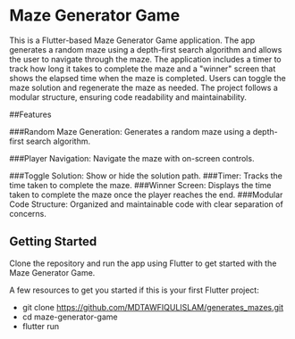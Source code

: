 # Maze Generator Game

This is a Flutter-based Maze Generator Game application. The app generates a random maze using a depth-first search algorithm and allows the user to navigate through the maze. The application includes a timer to track how long it takes to complete the maze and a "winner" screen that shows the elapsed time when the maze is completed. Users can toggle the maze solution and regenerate the maze as needed. The project follows a modular structure, ensuring code readability and maintainability.

##Features

###Random Maze Generation: Generates a random maze using a depth-first search algorithm.

###Player Navigation: Navigate the maze with on-screen controls.

###Toggle Solution: Show or hide the solution path.
###Timer: Tracks the time taken to complete the maze.
###Winner Screen: Displays the time taken to complete the maze once the player reaches the end.
###Modular Code Structure: Organized and maintainable code with clear separation of concerns.

## Getting Started

Clone the repository and run the app using Flutter to get started with the Maze Generator Game.

A few resources to get you started if this is your first Flutter project:

- git clone https://github.com/MDTAWFIQULISLAM/generates_mazes.git
- cd maze-generator-game
- flutter run

